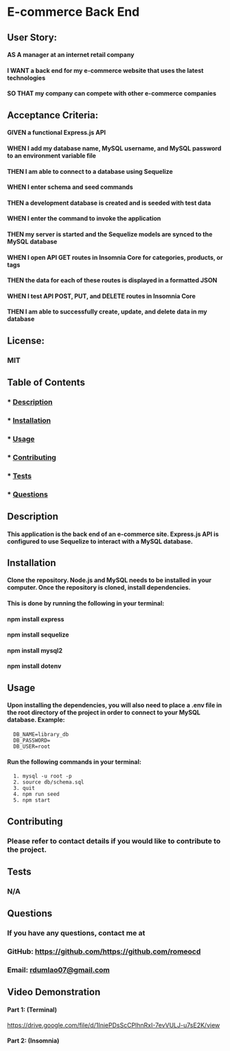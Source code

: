 # E-commerce Back End

## User Story: 
#### AS A manager at an internet retail company
#### I WANT a back end for my e-commerce website that uses the latest technologies
#### SO THAT my company can compete with other e-commerce companies

## Acceptance Criteria:
#### GIVEN a functional Express.js API
#### WHEN I add my database name, MySQL username, and MySQL password to an environment variable file
#### THEN I am able to connect to a database using Sequelize
#### WHEN I enter schema and seed commands
#### THEN a development database is created and is seeded with test data
#### WHEN I enter the command to invoke the application
#### THEN my server is started and the Sequelize models are synced to the MySQL database
#### WHEN I open API GET routes in Insomnia Core for categories, products, or tags
#### THEN the data for each of these routes is displayed in a formatted JSON
#### WHEN I test API POST, PUT, and DELETE routes in Insomnia Core
#### THEN I am able to successfully create, update, and delete data in my database

  ## License:   
  ### MIT

  ## Table of Contents
  ### * [Description](#description)
  ### * [Installation](#installation)
  ### * [Usage](#usage)
  ### * [Contributing](#Contributing)
  ### * [Tests](#tests)
  ### * [Questions](#questions)

  ## Description
  #### This application is the back end of an e-commerce site. Express.js API is configured to use Sequelize to interact with a MySQL database.

  ## Installation
  #### Clone the repository. Node.js and MySQL needs to be installed in your computer. Once the repository is cloned, install dependencies.
  #### This is done by running the following in your terminal:
  #### npm install express
  #### npm install sequelize
  #### npm install mysql2
  #### npm install dotenv

  ## Usage
  #### Upon installing the dependencies, you will also need to place a .env file in the root directory of the project in order to connect to your MySQL database. Example:
      DB_NAME=library_db
      DB_PASSWORD=
      DB_USER=root

  #### Run the following commands in your terminal:
      1. mysql -u root -p
      2. source db/schema.sql
      3. quit
      4. npm run seed
      5. npm start


  ## Contributing
  ### Please refer to contact details if you would like to contribute to the project.

  ## Tests
  ### N/A

  ## Questions
  ### If you have any questions, contact me at

  ### GitHub: https://github.com/https://github.com/romeocd
  ### Email: rdumlao07@gmail.com

  ## Video Demonstration
  #### Part 1: (Terminal)
  https://drive.google.com/file/d/1IniePDsScCPlhnRxI-7evVULJ-u7sE2K/view

  #### Part 2: (Insomnia)


  
